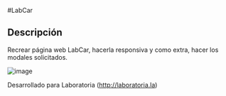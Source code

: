 #LabCar

## Descripción

Recrear página web LabCar, hacerla responsiva y como extra, hacer los modales solicitados.

![image](https://user-images.githubusercontent.com/32860516/38159978-dbb985e6-3471-11e8-98a3-4f6f6c8741b0.png)

Desarrollado para Laboratoria (http://laboratoria.la)